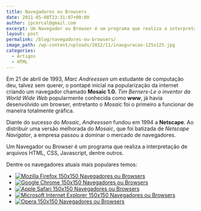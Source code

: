 ```yaml
---
title: Navegadores ou Browsers
date: 2011-05-08T23:31:07+00:00
author: jpcercal@gmail.com
excerpt: Um Navegador ou Browser é um programa que realiza a interpretação de arquivos HTML, CSS, Javascript, dentre outros.
layout: post
permalink: /blog/navegadores-ou-browsers/
image_path: /wp-content/uploads/2012/11/inauguracao-125x125.jpg
categories:
  - Artigos
  - HTML
---
```


Em 21 de abril de 1993, _Marc Andreessen_ um estudante de computação deu, talvez sem querer, o pontapé inicial na popularização da internet criando um navegador chamado **Mosaic 1.0\.** _Tim Berners-Le o inventor da World Wide Web_ popularmente conhecida como **www**, já havia desenvolvido um browser, entretanto o _Mosaic_ foi o primeiro a funcionar de maneira totalmente gráfica.

Diante do sucesso do _Mosaic_, _Andreessen_ fundou em 1994 a **Netscape**. Ao distribuir uma versão melhorada do _Mosaic_, que foi batizada de _Netscape Navigator_, a empresa passou a dominar o mercado de navegadores.

Um Navegador ou Browser é um programa que realiza a interpretação de arquivos HTML, CSS, Javascript, dentre outros.

Dentre os navegadores atuais mais populares temos:

* [![Mozilla Firefox 150x150 Navegadores ou Browsers](http://sistemas.cekurte.com/wp-content/uploads/2011/05/Mozilla-Firefox-150x150.png "Navegadores ou Browsers")](http://br.mozdev.org/download/ "Mozilla Firefox")
* [![Google Chrome 150x150 Navegadores ou Browsers](http://sistemas.cekurte.com/wp-content/uploads/2011/05/Google-Chrome-150x150.png "Navegadores ou Browsers")](http://www.google.com/chrome/?hl=pt-BR "Google Chrome")
* [![Apple Safari 150x150 Navegadores ou Browsers](http://sistemas.cekurte.com/wp-content/uploads/2011/05/Apple-Safari-150x150.png "Navegadores ou Browsers")](http://www.apple.com/safari/download/ "Apple Safari")
* [![Microsoft Internet Explorer 150x150 Navegadores ou Browsers](http://sistemas.cekurte.com/wp-content/uploads/2011/05/Microsoft-Internet-Explorer-150x150.png "Navegadores ou Browsers")](http://windows.microsoft.com/pt-BR/internet-explorer/products/ie/home "Microsoft Internet Explorer")
* [![Opera 150x150 Navegadores ou Browsers](http://sistemas.cekurte.com/wp-content/uploads/2011/05/Opera-150x150.png "Navegadores ou Browsers")](http://www.opera.com/download/ "Opera")
